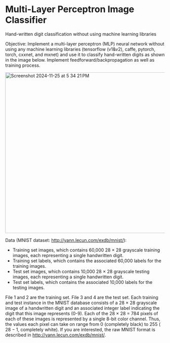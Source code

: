 # Multi-Layer Perceptron Image Classifier
 Hand-written digit classification without using machine learning libraries

Objective: Implement a multi-layer perceptron (MLP) neural network without using any machine learning libraries (tensorflow (v1&v2), caffe, pytorch, torch, cxxnet, and mxnet) and use it to classify hand-written digits as shown in the image below. Implement feedforward/backpropagation as well as training process.

<img width="509" alt="Screenshot 2024-11-25 at 5 34 21 PM" src="https://github.com/user-attachments/assets/be2eab03-fd0d-42c5-8933-bee2d181b09b">

Data (MNIST dataset: ​http://yann.lecun.com/exdb/mnist/​):
- Training set images​, which contains 60,000 28 × 28 grayscale training images, each representing a single handwritten digit.
- Training set labels​, which contains the associated 60,000 labels for the training images.
- Test set images​, which contains 10,000 28 × 28 grayscale testing images, each representing a single handwritten digit.
- Test set labels​, which contains the associated 10,000 labels for the testing images.

File 1 and 2 are the training set. File 3 and 4 are the test set. Each training and test instance in the MNIST database consists of a 28 × 28 grayscale image of a handwritten digit and an associated integer label indicating the digit that this image represents (0-9). Each of the 28 × 28 = 784 pixels of each of these images is represented by a single 8-bit color channel. Thus, the values each pixel can take on range from 0 (completely black) to 255 (​28 − 1, ​completely white). If you are interested, the raw MNIST format is described in ​http://yann.lecun.com/exdb/mnist/​.
